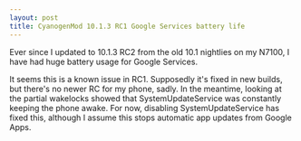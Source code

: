 ```yaml
---
layout: post
title: CyanogenMod 10.1.3 RC1 Google Services battery life
---
```


Ever since I updated to 10.1.3 RC2 from the old 10.1 nightlies on my N7100, I
have had huge battery usage for Google Services.

It seems this is a known issue in RC1. Supposedly it's fixed in new builds, but
there's no newer RC for my phone, sadly. In the meantime, looking at the
partial wakelocks showed that SystemUpdateService was constantly keeping the
phone awake. For now, disabling SystemUpdateService has fixed this, although I
assume this stops automatic app updates from Google Apps.
